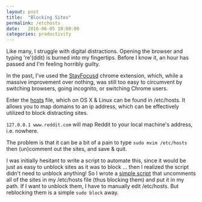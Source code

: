 ```yaml
---
layout: post
title:  "Blocking Sites"
permalink: /etchosts
date:   2016-06-05 10:00:00
categories: productivity
---
```


Like many, I struggle with digital distractions.  Opening the browser and typing 're'(ddit) is burned into my fingertips.  Before I know it, an hour has passed and I'm feeling horribly guilty.

In the past, I've used the [StayFocusd][1] chrome extension, which, while a massive improvement over nothing, was still too easy to circumvent by switching browsers, going incognito, or switching Chrome users.

Enter the [hosts][2] file, which on OS X & Linux can be found in /etc/hosts.  It allows you to map domains to an ip address, which can be effectively utilized to block distracting sites.

`127.0.0.1 www.reddit.com`  will map Reddit to your local machine's address, i.e. nowhere.

The problem is that it can be a bit of a pain to type `sudo mvim /etc/hosts` then (un)comment out the sites, and save & quit.

I was initially hesitant to write a script to automate this, since it would be just as easy to unblock sites as it was to block ... then I realized the script didn't
need to unblock anything!  So I wrote a [simple script][3] that uncomments all of the sites in my /etc/hosts file (thus blocking them) and put it in my path.  If I want to unblock
them, I have to manually edit /etc/hosts.  But reblocking them is a simple `sudo block` away.

[1]: https://chrome.google.com/webstore/detail/stayfocusd/laankejkbhbdhmipfmgcngdelahlfoji?hl=en
[2]: https://en.wikipedia.org/wiki/Hosts_(file)
[3]: https://gist.github.com/shmay/f09c0ce1c9f36064f7dc12b0b2331c78
